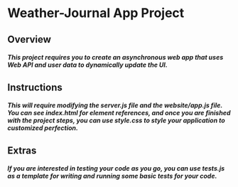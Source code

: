 # Weather-Journal App Project

## Overview

##### This project requires you to create an asynchronous web app that uses Web API and user data to dynamically update the UI.

## Instructions

##### This will require modifying the server.js file and the website/app.js file. You can see index.html for element references, and once you are finished with the project steps, you can use style.css to style your application to customized perfection.

## Extras

##### If you are interested in testing your code as you go, you can use tests.js as a template for writing and running some basic tests for your code.

